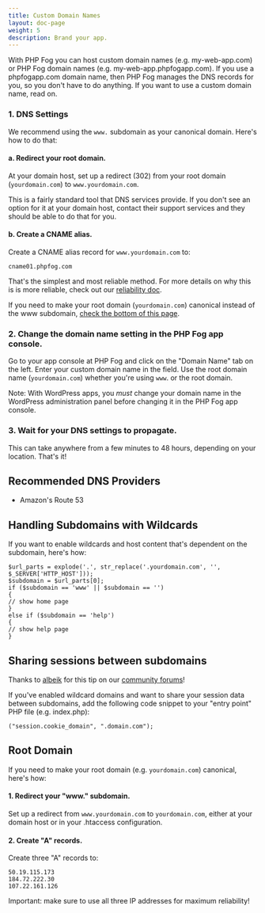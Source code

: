 ```yaml
---
title: Custom Domain Names
layout: doc-page
weight: 5
description: Brand your app. 
---
```


With PHP Fog you can host custom domain names (e.g. my-web-app.com) or PHP Fog domain names (e.g. my-web-app.phpfogapp.com). If you use a phpfogapp.com domain name, then PHP Fog manages the DNS records for you, so you don't have to do anything. If you want to use a custom domain name, read on.

### 1. DNS Settings

We recommend using the `www.` subdomain as your canonical domain. Here's how to do that:

#### a. Redirect your root domain.

At your domain host, set up a redirect (302) from your root domain (`yourdomain.com`) to `www.yourdomain.com`. 

This is a fairly standard tool that DNS services provide. If you don't see an option for it at your domain host, contact their support services and they should be able to do that for you.

#### b. Create a CNAME alias.

Create a CNAME alias record for `www.yourdomain.com` to: 

	cname01.phpfog.com

That's the simplest and most reliable method. For more details on why this is is more reliable, check out our [reliability doc](/reliability).

If you need to make your root domain (`yourdomain.com`) canonical instead of the www subdomain, [check the bottom of this page](#rootdomain).

### 2. Change the domain name setting in the PHP Fog app console.

Go to your app console at PHP Fog and click on the "Domain Name" tab on the left. Enter your custom domain name in the field. Use the root domain name (`yourdomain.com`) whether you're using `www`. or the root domain.

Note: With WordPress apps, you *must* change your domain name in the WordPress administration panel before changing it in the PHP Fog app console.

### 3. Wait for your DNS settings to propagate.

This can take anywhere from a few minutes to 48 hours, depending on your location. That's it!

## Recommended DNS Providers

* Amazon's Route 53

## Handling Subdomains with Wildcards

If you want to enable wildcards and host content that's dependent on the subdomain, here's how:

	$url_parts = explode('.', str_replace('.yourdomain.com', '', $_SERVER['HTTP_HOST']));
	$subdomain = $url_parts[0];
	if ($subdomain == 'www' || $subdomain == '')
	{
	// show home page
	}
	else if ($subdomain == 'help')
	{
	// show help page
	}

## Sharing sessions between subdomains

Thanks to [albeik](http://community.phpfog.com/discussion/85/sharing-sessions-between-subdomains) for this tip on our [community forums](http://community.phpfog.com)!

If you've enabled wildcard domains and want to share your session data between subdomains, add the following code snippet to your "entry point" PHP file (e.g. index.php):

	("session.cookie_domain", ".domain.com");

## <a id="rootdomain"></a> Root Domain

If you need to make your root domain (e.g. `yourdomain.com`) canonical, here's how:

#### 1. Redirect your "www." subdomain.

Set up a redirect from `www.yourdomain.com` to `yourdomain.com`, either at your domain host or in your .htaccess configuration. 

#### 2. Create "A" records.

Create three "A" records to: 

	50.19.115.173
	184.72.222.30
	107.22.161.126

Important: make sure to use all three IP addresses for maximum reliability!
